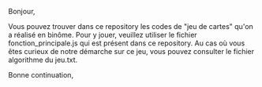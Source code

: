Bonjour,

Vous pouvez trouver dans ce repository les codes de "jeu de cartes" qu'on a réalisé en binôme.
Pour y jouer, veuillez utiliser le fichier fonction_principale.js qui est présent dans ce repository.
Au cas où vous êtes curieux de notre démarche sur ce jeu, vous pouvez consulter le fichier algorithme du jeu.txt.

Bonne continuation,
